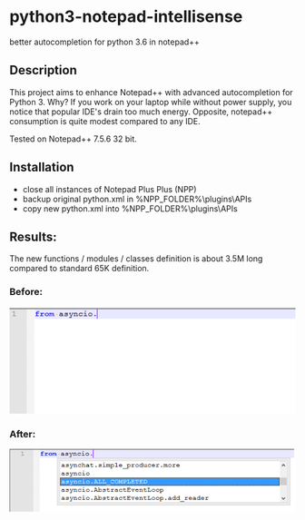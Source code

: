 # python3-notepad-intellisense
better autocompletion for python 3.6 in notepad++

## Description

This project aims to enhance Notepad++ with advanced autocompletion for Python 3.
Why?
If you work on your laptop while without power supply, you notice that popular IDE's drain too much energy.
Opposite, notepad++ consumption is quite modest compared to any IDE.

Tested on Notepad++ 7.5.6 32 bit.

## Installation
* close all instances of Notepad Plus Plus (NPP)
* backup original python.xml in %NPP_FOLDER%\plugins\APIs
* copy new python.xml into %NPP_FOLDER%\plugins\APIs

## Results:
The new functions / modules / classes definition is about 3.5M long compared to standard 65K definition.
### Before:
![before](before.png)
### After:
![after](after.png)


